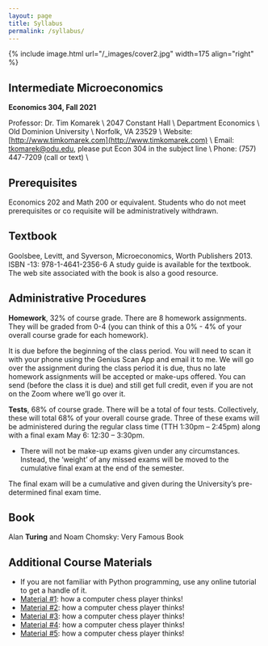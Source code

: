```yaml
---
layout: page
title: Syllabus
permalink: /syllabus/
---
```


{% include image.html url="/_images/cover2.jpg" width=175 align="right" %}

## Intermediate Microeconomics
**Economics 304, Fall 2021**

Professor:	Dr. Tim Komarek \\
		2047 Constant Hall \\
		Department Economics \\
		Old Dominion University \\
		Norfolk, VA 23529 \\
Website:	[http://www.timkomarek.com](http://www.timkomarek.com) \\
Email:		tkomarek@odu.edu, please put Econ 304 in the subject line \\
Phone: 	(757) 447-7209 (call or text) \\

## Prerequisites
Economics 202 and Math 200 or equivalent. Students who do not meet prerequisites or co requisite will be administratively withdrawn.

## Textbook
Goolsbee, Levitt, and Syverson, Microeconomics, Worth Publishers 2013. ISBN -13: 978-1-4641-2356-6 A study guide is available for the textbook. The web site associated with the book is also a good resource.

## Administrative Procedures
**Homework**, 32% of course grade. There are 8 homework assignments. They will be graded from 0-4 (you can think of this a 0% - 4% of your overall course grade for each homework). 

It is due before the beginning of the class period. You will need to scan it with your phone using the Genius Scan App and email it to me. We will go over the assignment during the class period it is due, thus no late homework assignments will be accepted or make-ups offered.  You can send (before the class it is due) and still get full credit, even if you are not on the Zoom where we’ll go over it. 

**Tests**, 68% of course grade. There will be a total of four tests. Collectively, these will total 68% of your overall course grade. Three of these exams will be administered during the regular class time (TTH 1:30pm – 2:45pm) along with a final exam May 6: 12:30 – 3:30pm. 
* There will not be make-up exams given under any circumstances. Instead, the ‘weight’ of any missed exams will be moved to the cumulative final exam at the end of the semester.

The final exam will be a cumulative and given during the University’s pre-determined final exam time.


## Book

Alan **Turing** and Noam Chomsky: Very Famous Book

## Additional Course Materials

* If you are not familiar with Python programming, use any online tutorial to get a handle of it.
* [Material #1](http://www.example.com/): how a computer chess player thinks!
* [Material #2](http://www.example.com/): how a computer chess player thinks!
* [Material #3](http://www.example.com/): how a computer chess player thinks!
* [Material #4](http://www.example.com/): how a computer chess player thinks!
* [Material #5](http://www.example.com/): how a computer chess player thinks!
